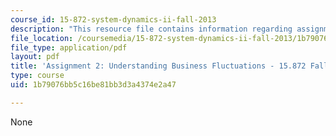 ```yaml
---
course_id: 15-872-system-dynamics-ii-fall-2013
description: "This resource file contains information regarding assignment 2.\r\n"
file_location: /coursemedia/15-872-system-dynamics-ii-fall-2013/1b79076bb5c16be81bb3d3a4374e2a47_MIT15_872F13_ass2.pdf
file_type: application/pdf
layout: pdf
title: 'Assignment 2: Understanding Business Fluctuations - 15.872 Fall 2013'
type: course
uid: 1b79076bb5c16be81bb3d3a4374e2a47

---
```

None